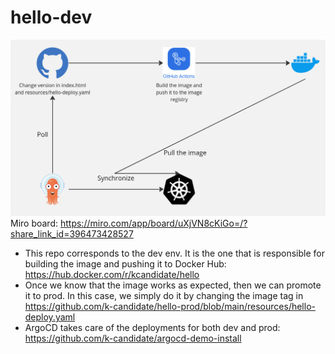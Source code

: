 # hello-dev

![Flow chart of how this works](/docs/assets/images/miro_flow.jpg)
Miro board: https://miro.com/app/board/uXjVN8cKiGo=/?share_link_id=396473428527


- This repo corresponds to the dev env. It is the one that is responsible for building the image and pushing it to Docker Hub: https://hub.docker.com/r/kcandidate/hello
- Once we know that the image works as expected, then we can promote it to prod. In this case, we simply do it by changing the image tag in https://github.com/k-candidate/hello-prod/blob/main/resources/hello-deploy.yaml
- ArgoCD takes care of the deployments for both dev and prod: https://github.com/k-candidate/argocd-demo-install
